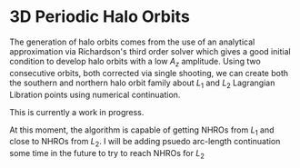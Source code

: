 # 3D Periodic Halo Orbits
The generation of halo orbits comes from the use of an analytical approximation via Richardson's third order solver which gives a good initial condition to develop halo orbits with a low $A_{z}$ amplitude. Using two consecutive orbits, both corrected via single shooting, we can create both the southern and northern halo orbit family about $L_{1}$ and $L_{2}$ Lagrangian Libration points using numerical continuation.

This is currently a work in progress.

At this moment, the algorithm is capable of getting NHROs from $L_{1}$ and close to NHROs from $L_{2}$. I will be adding psuedo arc-length continuation some time in the future to try to reach NHROs for $L_{2}$
